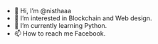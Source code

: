 - 👋 Hi, I’m @nisthaaa
- 👀 I’m interested in Blockchain and Web design.
- 🌱 I’m currently learning Python.
- 📫 How to reach me Facebook.

<!---
nisthaaa/nisthaaa is a ✨ special ✨ repository because its `README.md` (this file) appears on your GitHub profile.
You can click the Preview link to take a look at your changes.
--->
